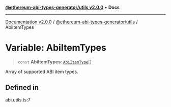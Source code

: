 [**@ethereum-abi-types-generator/utils v2.0.0**](../README.md) • **Docs**

***

[Documentation v2.0.0](../../../packages.md) / [@ethereum-abi-types-generator/utils](../README.md) / AbiItemTypes

# Variable: AbiItemTypes

> `const` **AbiItemTypes**: [`AbiItemType`](../../types/type-aliases/AbiItemType.md)[]

Array of supported ABI item types.

## Defined in

abi.utils.ts:7
